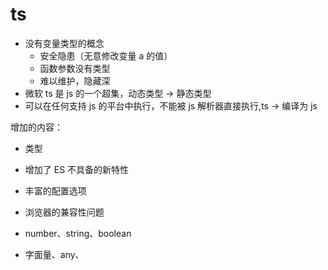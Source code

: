 # ts 

- 没有变量类型的概念
  - 安全隐患（无意修改变量 a 的值）
  - 函数参数没有类型
  - 难以维护，隐藏深
- 微软 ts 是 js 的一个超集，动态类型 -> 静态类型
- 可以在任何支持 js 的平台中执行，不能被 js 解析器直接执行,ts -> 编译为 js

增加的内容：

- 类型
- 增加了 ES 不具备的新特性
- 丰富的配置选项
- 浏览器的兼容性问题 

- number、string、boolean
- 字面量、any、